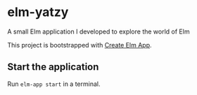 # elm-yatzy

A small Elm application I developed to explore the world of Elm

This project is bootstrapped with [Create Elm App](https://github.com/halfzebra/create-elm-app).

## Start the application

Run `elm-app start` in a terminal.
